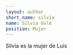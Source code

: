 ```yaml
---
layout: author
short_name: silvia
name: Silvia Oslé
position: Mujer
---
```


Silvia es la mujer de Luis